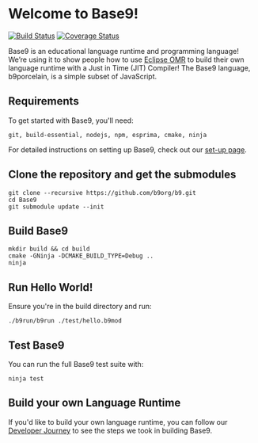 # Welcome to Base9!

[![Build Status](https://api.travis-ci.org/b9org/b9.svg?branch=master)](https://travis-ci.org/b9org/b9)
[![Coverage Status](https://coveralls.io/repos/github/b9org/b9/badge.svg?branch=master)](https://coveralls.io/github/b9org/b9?branch=master)

Base9 is an educational language runtime and programming language! We’re using it to show people how to use
[Eclipse OMR] to build their own language runtime with a Just in Time (JIT) Compiler! The Base9 language, b9porcelain, is a simple subset of JavaScript.

[Eclipse OMR]: https://github.com/eclipse/omr

## Requirements

To get started with Base9, you'll need:

`git, build-essential, nodejs, npm, esprima, cmake, ninja` 

For detailed instructions on setting up Base9, check out our [set-up page](./docs/SetupBase9.md).


## Clone the repository and get the submodules

```
git clone --recursive https://github.com/b9org/b9.git
cd Base9
git submodule update --init
```

## Build Base9

```
mkdir build && cd build
cmake -GNinja -DCMAKE_BUILD_TYPE=Debug ..
ninja
```

## Run Hello World!

Ensure you're in the build directory and run:

`./b9run/b9run ./test/hello.b9mod`

## Test Base9

You can run the full Base9 test suite with:

`ninja test`

## Build your own Language Runtime

If you'd like to build your own language runtime, you can follow our [Developer Journey] to see the steps we took in building Base9.

[Developer Journey]: ./docs/DeveloperJourney.md

